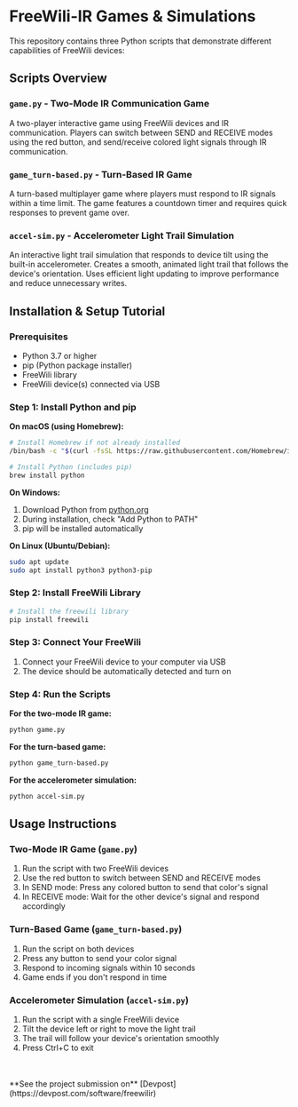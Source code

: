 # FreeWili-IR Games & Simulations

This repository contains three Python scripts that demonstrate different capabilities of FreeWili devices:

## Scripts Overview

### `game.py` - Two-Mode IR Communication Game
A two-player interactive game using FreeWili devices and IR communication. Players can switch between SEND and RECEIVE modes using the red button, and send/receive colored light signals through IR communication.

### `game_turn-based.py` - Turn-Based IR Game
A turn-based multiplayer game where players must respond to IR signals within a time limit. The game features a countdown timer and requires quick responses to prevent game over.

### `accel-sim.py` - Accelerometer Light Trail Simulation
An interactive light trail simulation that responds to device tilt using the built-in accelerometer. Creates a smooth, animated light trail that follows the device's orientation. Uses efficient light updating to improve performance and reduce unnecessary writes.

## Installation & Setup Tutorial

### Prerequisites
- Python 3.7 or higher
- pip (Python package installer)
- FreeWili library
- FreeWili device(s) connected via USB

### Step 1: Install Python and pip

**On macOS (using Homebrew):**
```bash
# Install Homebrew if not already installed
/bin/bash -c "$(curl -fsSL https://raw.githubusercontent.com/Homebrew/install/HEAD/install.sh)"

# Install Python (includes pip)
brew install python
```

**On Windows:**
1. Download Python from [python.org](https://www.python.org/downloads/)
2. During installation, check "Add Python to PATH"
3. pip will be installed automatically

**On Linux (Ubuntu/Debian):**
```bash
sudo apt update
sudo apt install python3 python3-pip
```

### Step 2: Install FreeWili Library
```bash
# Install the freewili library
pip install freewili
```

### Step 3: Connect Your FreeWili
1. Connect your FreeWili device to your computer via USB
3. The device should be automatically detected and turn on

### Step 4: Run the Scripts
**For the two-mode IR game:**
```bash
python game.py
```

**For the turn-based game:**
```bash
python game_turn-based.py
```

**For the accelerometer simulation:**
```bash
python accel-sim.py
```

## Usage Instructions

### Two-Mode IR Game (`game.py`)
1. Run the script with two FreeWili devices
2. Use the red button to switch between SEND and RECEIVE modes
3. In SEND mode: Press any colored button to send that color's signal
4. In RECEIVE mode: Wait for the other device's signal and respond accordingly

### Turn-Based Game (`game_turn-based.py`)
1. Run the script on both devices
2. Press any button to send your color signal
3. Respond to incoming signals within 10 seconds
4. Game ends if you don't respond in time

### Accelerometer Simulation (`accel-sim.py`)
1. Run the script with a single FreeWili device
2. Tilt the device left or right to move the light trail
3. The trail will follow your device's orientation smoothly
4. Press Ctrl+C to exit


<br>
<br>
**See the project submission on** [Devpost](https://devpost.com/software/freewilir)
